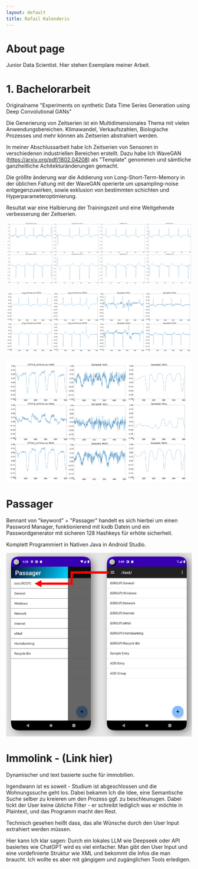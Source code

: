 ```yaml
---
layout: default
title: Rafail Kalenderis
---
```


# About page

Junior Data Scientist. Hier stehen Exemplare meiner Arbeit.

# 1. Bachelorarbeit
Originalname "Experiments on synthetic Data Time Series Generation using Deep Convolutional GANs"

<!-- # <span style="font-family:Georgia, serif;">"Experiments on synthetic Data Time Series Generation using Deep Convolutional GANs"</span> -->

Die Generierung von Zeitserien ist ein Multidimensionales Thema mit vielen Anwendungsbereichen. Klimawandel, Verkaufszahlen, Biologische Prozesses und mehr können als Zeitserien abstrahiert werden. 

In meiner Abschlussarbeit habe Ich Zeitserien von Sensoren in verschiedenen industriellen Bereichen 
erstellt. Dazu habe Ich WaveGAN (https://arxiv.org/pdf/1802.04208) als "Template" genommen und sämtliche ganzheitliche Achitekturänderungen gemacht.

Die größte änderung war die Addierung von Long-Short-Term-Memory in der üblichen Faltung mit der WaveGAN operierte um upsampling-noise entgegenzuwirken, sowie exklusion von bestimmten schichten und Hyperparameteroptimierung.

Resultat war eine Halbierung der Trainingszeit und eine Weitgehende verbesserung der Zeitserien.


![beispiel](assets/images/bachelor/ecg512.png)

![beispiel](assets/images/bachelor/ecg8192.png)

![beispiel](assets/images/image.png)


# Passager

Bennant von "keyword" + "Passager" handelt es sich hierbei um einen Password Manager, funktionierend mit kxdb Datein und ein Passwordgenerator mit sicheren 128 Hashkeys für erhöte sicherheit. 

Komplett Programmiert in Nativen Java in Android Studio.

![beispiel](assets/images/passager.png)

# Immolink - (Link hier)

Dynamischer und text basierte suche für immobilien.

Irgendwann ist es soweit - Studium ist abgeschlossen und die Wohnungssuche geht los. Dabei bekamm Ich die Idee, eine Semantische Suche selber zu kreieren um den Prozess ggf. zu beschleunugen. Dabei tickt der User keine übliche Filter - er schreibt lediglich was er möchte in Plaintext, und das Programm macht den Rest. 

Technisch gesehen heißt dass, das alle Wünsche durch den User Input extrahiert werden müssen.

 Hier kann Ich klar sagen: Durch ein lokales LLM wie Deepseek oder API basiertes wie ChatGPT wird es viel einfacher. Man gibt den User Input und eine vordefinierte Struktur wie XML und bekommt die Infos die man braucht. Ich wollte es aber mit gängigem und zugänglichen Tools erledigen.

     



